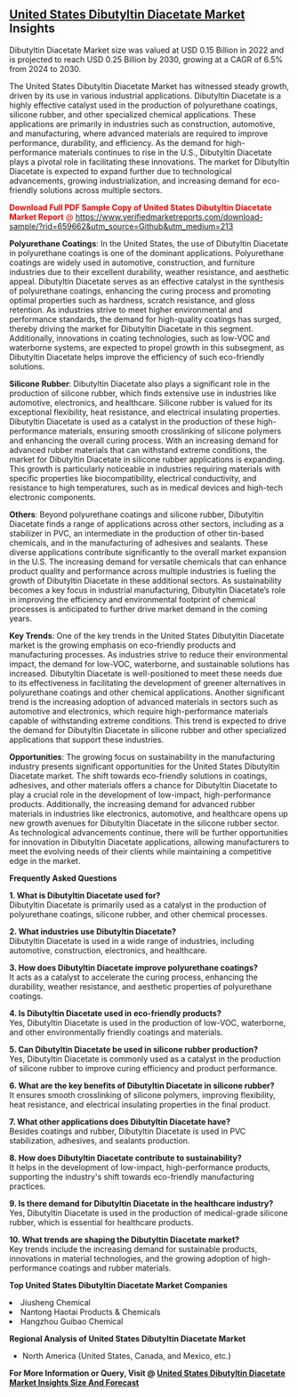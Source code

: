 <h2><a href="https://www.verifiedmarketreports.com/download-sample/?rid=659662&amp;utm_source=Github&amp;utm_medium=213" target="_blank">United States Dibutyltin Diacetate Market</a> Insights</h2><p>Dibutyltin Diacetate Market size was valued at USD 0.15 Billion in 2022 and is projected to reach USD 0.25 Billion by 2030, growing at a CAGR of 6.5% from 2024 to 2030.</p><p><p>The United States Dibutyltin Diacetate Market has witnessed steady growth, driven by its use in various industrial applications. Dibutyltin Diacetate is a highly effective catalyst used in the production of polyurethane coatings, silicone rubber, and other specialized chemical applications. These applications are primarily in industries such as construction, automotive, and manufacturing, where advanced materials are required to improve performance, durability, and efficiency. As the demand for high-performance materials continues to rise in the U.S., Dibutyltin Diacetate plays a pivotal role in facilitating these innovations. The market for Dibutyltin Diacetate is expected to expand further due to technological advancements, growing industrialization, and increasing demand for eco-friendly solutions across multiple sectors. <p><span class=""><span style="color: #ff0000;"><strong>Download Full PDF Sample Copy of United States Dibutyltin Diacetate Market Report</strong> @ </span><a href="https://www.verifiedmarketreports.com/download-sample/?rid=659662&amp;utm_source=Github&amp;utm_medium=213" target="_blank">https://www.verifiedmarketreports.com/download-sample/?rid=659662&amp;utm_source=Github&amp;utm_medium=213</a></span></p></p><p><strong>Polyurethane Coatings</strong>: In the United States, the use of Dibutyltin Diacetate in polyurethane coatings is one of the dominant applications. Polyurethane coatings are widely used in automotive, construction, and furniture industries due to their excellent durability, weather resistance, and aesthetic appeal. Dibutyltin Diacetate serves as an effective catalyst in the synthesis of polyurethane coatings, enhancing the curing process and promoting optimal properties such as hardness, scratch resistance, and gloss retention. As industries strive to meet higher environmental and performance standards, the demand for high-quality coatings has surged, thereby driving the market for Dibutyltin Diacetate in this segment. Additionally, innovations in coating technologies, such as low-VOC and waterborne systems, are expected to propel growth in this subsegment, as Dibutyltin Diacetate helps improve the efficiency of such eco-friendly solutions.<p><strong>Silicone Rubber</strong>: Dibutyltin Diacetate also plays a significant role in the production of silicone rubber, which finds extensive use in industries like automotive, electronics, and healthcare. Silicone rubber is valued for its exceptional flexibility, heat resistance, and electrical insulating properties. Dibutyltin Diacetate is used as a catalyst in the production of these high-performance materials, ensuring smooth crosslinking of silicone polymers and enhancing the overall curing process. With an increasing demand for advanced rubber materials that can withstand extreme conditions, the market for Dibutyltin Diacetate in silicone rubber applications is expanding. This growth is particularly noticeable in industries requiring materials with specific properties like biocompatibility, electrical conductivity, and resistance to high temperatures, such as in medical devices and high-tech electronic components.<p><strong>Others</strong>: Beyond polyurethane coatings and silicone rubber, Dibutyltin Diacetate finds a range of applications across other sectors, including as a stabilizer in PVC, an intermediate in the production of other tin-based chemicals, and in the manufacturing of adhesives and sealants. These diverse applications contribute significantly to the overall market expansion in the U.S. The increasing demand for versatile chemicals that can enhance product quality and performance across multiple industries is fueling the growth of Dibutyltin Diacetate in these additional sectors. As sustainability becomes a key focus in industrial manufacturing, Dibutyltin Diacetate’s role in improving the efficiency and environmental footprint of chemical processes is anticipated to further drive market demand in the coming years.<p><strong>Key Trends</strong>: One of the key trends in the United States Dibutyltin Diacetate market is the growing emphasis on eco-friendly products and manufacturing processes. As industries strive to reduce their environmental impact, the demand for low-VOC, waterborne, and sustainable solutions has increased. Dibutyltin Diacetate is well-positioned to meet these needs due to its effectiveness in facilitating the development of greener alternatives in polyurethane coatings and other chemical applications. Another significant trend is the increasing adoption of advanced materials in sectors such as automotive and electronics, which require high-performance materials capable of withstanding extreme conditions. This trend is expected to drive the demand for Dibutyltin Diacetate in silicone rubber and other specialized applications that support these industries.<p><strong>Opportunities</strong>: The growing focus on sustainability in the manufacturing industry presents significant opportunities for the United States Dibutyltin Diacetate market. The shift towards eco-friendly solutions in coatings, adhesives, and other materials offers a chance for Dibutyltin Diacetate to play a crucial role in the development of low-impact, high-performance products. Additionally, the increasing demand for advanced rubber materials in industries like electronics, automotive, and healthcare opens up new growth avenues for Dibutyltin Diacetate in the silicone rubber sector. As technological advancements continue, there will be further opportunities for innovation in Dibutyltin Diacetate applications, allowing manufacturers to meet the evolving needs of their clients while maintaining a competitive edge in the market.<p><strong>Frequently Asked Questions</strong></p><p><strong>1. What is Dibutyltin Diacetate used for?</strong><br> Dibutyltin Diacetate is primarily used as a catalyst in the production of polyurethane coatings, silicone rubber, and other chemical processes.</p><p><strong>2. What industries use Dibutyltin Diacetate?</strong><br> Dibutyltin Diacetate is used in a wide range of industries, including automotive, construction, electronics, and healthcare.</p><p><strong>3. How does Dibutyltin Diacetate improve polyurethane coatings?</strong><br> It acts as a catalyst to accelerate the curing process, enhancing the durability, weather resistance, and aesthetic properties of polyurethane coatings.</p><p><strong>4. Is Dibutyltin Diacetate used in eco-friendly products?</strong><br> Yes, Dibutyltin Diacetate is used in the production of low-VOC, waterborne, and other environmentally friendly coatings and materials.</p><p><strong>5. Can Dibutyltin Diacetate be used in silicone rubber production?</strong><br> Yes, Dibutyltin Diacetate is commonly used as a catalyst in the production of silicone rubber to improve curing efficiency and product performance.</p><p><strong>6. What are the key benefits of Dibutyltin Diacetate in silicone rubber?</strong><br> It ensures smooth crosslinking of silicone polymers, improving flexibility, heat resistance, and electrical insulating properties in the final product.</p><p><strong>7. What other applications does Dibutyltin Diacetate have?</strong><br> Besides coatings and rubber, Dibutyltin Diacetate is used in PVC stabilization, adhesives, and sealants production.</p><p><strong>8. How does Dibutyltin Diacetate contribute to sustainability?</strong><br> It helps in the development of low-impact, high-performance products, supporting the industry's shift towards eco-friendly manufacturing practices.</p><p><strong>9. Is there demand for Dibutyltin Diacetate in the healthcare industry?</strong><br> Yes, Dibutyltin Diacetate is used in the production of medical-grade silicone rubber, which is essential for healthcare products.</p><p><strong>10. What trends are shaping the Dibutyltin Diacetate market?</strong><br> Key trends include the increasing demand for sustainable products, innovations in material technologies, and the growing adoption of high-performance coatings and rubber materials.</p></p><p><strong>Top United States Dibutyltin Diacetate Market Companies</strong></p><div data-test-id=""><p><li>Jiusheng Chemical</li><li> Nantong Haotai Products & Chemicals</li><li> Hangzhou Guibao Chemical</li></p><div><strong>Regional Analysis of&nbsp;United States Dibutyltin Diacetate Market</strong></div><ul><li dir="ltr"><p dir="ltr">North America&nbsp;(United States, Canada, and Mexico, etc.)</p></li></ul><p><strong>For More Information or Query, Visit @&nbsp;</strong><strong><a href="https://www.verifiedmarketreports.com/product/dibutyltin-diacetate-market/?utm_source=Github&amp;utm_medium=213" target="_blank">United States Dibutyltin Diacetate Market Insights Size And Forecast</a></strong></p></div>
